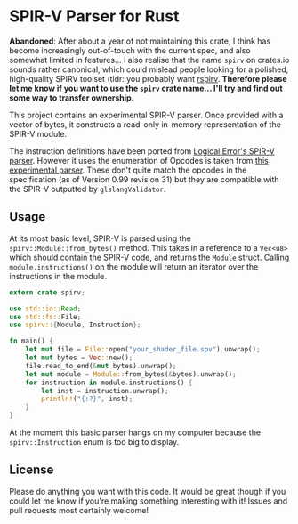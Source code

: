 # SPIR-V Parser for Rust

**Abandoned**: After about a year of not maintaining this crate, I think has become increasingly out-of-touch with the current spec, and also somewhat limited in features... I also realise that the name `spirv` on crates.io sounds rather canonical, which could mislead people looking for a polished, high-quality SPIRV toolset (tldr: you probably want [rspirv](https://github.com/google/rspirv). **Therefore please let me know if you want to use the `spirv` crate name... I'll try and find out some way to transfer ownership.**

This project contains an experimental SPIR-V parser.
Once provided with a vector of bytes, it constructs a read-only in-memory representation of the SPIR-V module.

The instruction definitions have been ported from [Logical Error's SPIR-V parser](https://github.com/LogicalError/spir-v-parser).
However it uses the enumeration of Opcodes is taken from [this experimental parser](https://github.com/kusma/SPIR-V). These don't quite match the opcodes in the specification (as of Version 0.99 revision 31) but they are compatible with the SPIR-V outputted by `glslangValidator`.

## Usage

At its most basic level, SPIR-V is parsed using the `spirv::Module::from_bytes()` method. This takes in a reference to a `Vec<u8>` which should contain the SPIR-V code, and returns the `Module` struct. Calling `module.instructions()` on the module will return an iterator over the instructions in the module.

```rust
extern crate spirv;

use std::io::Read;
use std::fs::File;
use spirv::{Module, Instruction};

fn main() {
    let mut file = File::open("your_shader_file.spv").unwrap();
    let mut bytes = Vec::new();
    file.read_to_end(&mut bytes).unwrap();
    let mut module = Module::from_bytes(&bytes).unwrap();
    for instruction in module.instructions() {
        let inst = instruction.unwrap();
        println!("{:?}", inst);
    }
}
```

At the moment this basic parser hangs on my computer because the `spirv::Instruction` enum is too big to display.

## License

Please do anything you want with this code. It would be great though if you could let me know if you're making something interesting with it!
Issues and pull requests most certainly welcome!

